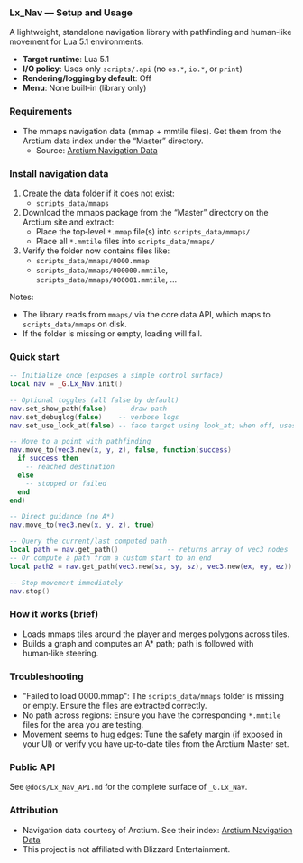 ### Lx_Nav — Setup and Usage

A lightweight, standalone navigation library with pathfinding and human‑like movement for Lua 5.1 environments.

- **Target runtime**: Lua 5.1
- **I/O policy**: Uses only `scripts/.api` (no `os.*`, `io.*`, or `print`)
- **Rendering/logging by default**: Off
- **Menu**: None built‑in (library only)

### Requirements
- The mmaps navigation data (mmap + mmtile files). Get them from the Arctium data index under the “Master” directory.
  - Source: [Arctium Navigation Data](https://tc.arctium.io)

### Install navigation data
1. Create the data folder if it does not exist:
   - `scripts_data/mmaps`
2. Download the mmaps package from the “Master” directory on the Arctium site and extract:
   - Place the top‑level `*.mmap` file(s) into `scripts_data/mmaps/`
   - Place all `*.mmtile` files into `scripts_data/mmaps/`
3. Verify the folder now contains files like:
   - `scripts_data/mmaps/0000.mmap`
   - `scripts_data/mmaps/000000.mmtile`, `scripts_data/mmaps/000001.mmtile`, …

Notes:
- The library reads from `mmaps/` via the core data API, which maps to `scripts_data/mmaps` on disk.
- If the folder is missing or empty, loading will fail.

### Quick start
```lua
-- Initialize once (exposes a simple control surface)
local nav = _G.Lx_Nav.init()

-- Optional toggles (all false by default)
nav.set_show_path(false)   -- draw path
nav.set_debuglog(false)    -- verbose logs
nav.set_use_look_at(false) -- face target using look_at; when off, uses key turns

-- Move to a point with pathfinding
nav.move_to(vec3.new(x, y, z), false, function(success)
  if success then
    -- reached destination
  else
    -- stopped or failed
  end
end)

-- Direct guidance (no A*)
nav.move_to(vec3.new(x, y, z), true)

-- Query the current/last computed path
local path = nav.get_path()            -- returns array of vec3 nodes
-- Or compute a path from a custom start to an end
local path2 = nav.get_path(vec3.new(sx, sy, sz), vec3.new(ex, ey, ez))

-- Stop movement immediately
nav.stop()
```

### How it works (brief)
- Loads mmaps tiles around the player and merges polygons across tiles.
- Builds a graph and computes an A* path; path is followed with human‑like steering.

### Troubleshooting
- "Failed to load 0000.mmap": The `scripts_data/mmaps` folder is missing or empty. Ensure the files are extracted correctly.
- No path across regions: Ensure you have the corresponding `*.mmtile` files for the area you are testing.
- Movement seems to hug edges: Tune the safety margin (if exposed in your UI) or verify you have up‑to‑date tiles from the Arctium Master set.

### Public API
See `@docs/Lx_Nav_API.md` for the complete surface of `_G.Lx_Nav`.

### Attribution
- Navigation data courtesy of Arctium. See their index: [Arctium Navigation Data](https://tc.arctium.io)
- This project is not affiliated with Blizzard Entertainment.
